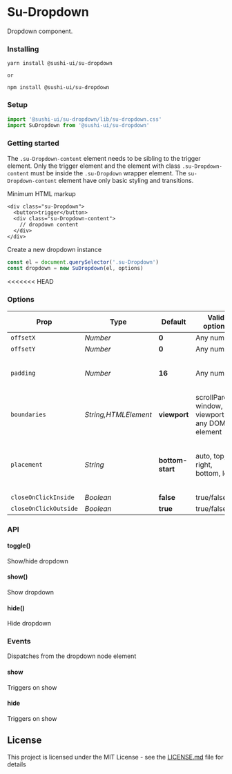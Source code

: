 # Su-Dropdown

Dropdown component.

### Installing

```
yarn install @sushi-ui/su-dropdown

or

npm install @sushi-ui/su-dropdown
```

### Setup

```javascript
import '@sushi-ui/su-dropdown/lib/su-dropdown.css'
import SuDropdown from '@sushi-ui/su-dropdown'
```

### Getting started

The `.su-Dropdown-content` element needs to be sibling to the trigger element.
Only the trigger element and the element with class `.su-Dropdown-content` must be inside the `.su-Dropdown` wrapper element.
The `su-Dropdown-content` element have only basic styling and transitions.

Minimum HTML markup

```hmtl
<div class="su-Dropdown">
  <button>trigger</button>
  <div class="su-Dropdown-content">
    // dropdown content
  </div>
</div>
```

Create a new dropdown instance

```javascript
const el = document.querySelector('.su-Dropdown')
const dropdown = new SuDropdown(el, options)
```

<<<<<<< HEAD
### Options

| Prop                  | Type                 | Default          | Valid options                                     | Desc                                         |
| --------------------- | -------------------- | ---------------- | ------------------------------------------------- | -------------------------------------------- |
| `offsetX`             | _Number_             | **0**            | Any number                                        | -                                            |
| `offsetY`             | _Number_             | **0**            | Any number                                        | -                                            |
| `padding`             | _Number_             | **16**           | Any number                                        | Padding from boundary element                |
| `boundaries`          | _String,HTMLElement_ | **viewport**     | scrollParent, window, viewport or any DOM element |
| `placement`           | _String_             | **bottom-start** | auto, top, right, bottom, left                    | Option can also have modifier (-start, -end) |
| `closeOnClickInside`  | _Boolean_            | **false**        | true/false                                        | -                                            |
| `closeOnClickOutside` | _Boolean_            | **true**         | true/false                                        | -                                            |

### API

#### toggle()

Show/hide dropdown

#### show()

Show dropdown

#### hide()

Hide dropdown

### Events

Dispatches from the dropdown node element

#### show

Triggers on show

#### hide

Triggers on show

## License

This project is licensed under the MIT License - see the [LICENSE.md](LICENSE.md) file for details
